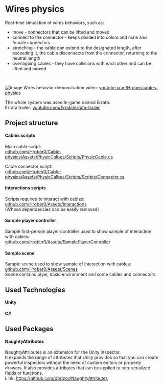 # Wires physics
Real-time simulation of wires behaviors, such as:
- move - connectors  that can be lifted and moved
- connect to the connector - keeps divided into colors and male and female connectors 
- stretching - the cable can extend to the designated length, after exceeding it, the cable disconnects from the connector, returning to the neutral length
- overlapping cables - they have collisions with each other and can be lifted and moved

<br>

![image](https://github.com/user-attachments/assets/184e9ca2-6c72-4899-82c8-bdc9801bc98a)
Wires behavior demonstration video: [youtube.com/Hrober/cables-physics](https://youtu.be/uCyIoAziExc)
<br>

The whole system was used in-game named Errata.<br>
Errata trailer: [youtube.com/Errata/errata-trailer](https://www.youtube.com/watch?v=JyS9zIQbpxQ)

## Project structure

#### Cables scripts

Main cable script:<br>
[github.com/Hrober0/Cable-physics/Assets/PhysicCalbes/Scripts/PhysicCable.cs](https://github.com/Hrober0/Cable-physics/blob/main/Assets/PhysicCalbes/Scripts/PhysicCable.cs)

Cable connector script:<br>
[github.com/Hrober0/Cable-physics/Assets/PhysicCalbes/Scripts/Scripts/Connector.cs](https://github.com/Hrober0/Cable-physics/blob/main/Assets/PhysicCalbes/Scripts/Connector.cs)

#### Interactions scripts
Scripts required to interact with cables:<br>
[github.com/Hrober0/Assets/Interactions](https://github.com/Hrober0/Cable-physics/tree/main/Assets/Interactions)<br>
(Whose dependencies can be easily removed)

#### Sample player controller
Sample first-person player controller used to show sample of interaction with cables:<br>
[github.com/Hrober0/Assets/SamplePlayerController](https://github.com/Hrober0/Cable-physics/tree/main/Assets/SamplePlayerController)

#### Sample scene
Sample scene used to show sample of interaction with cables:<br>
[github.com/Hrober0/Assets/Scenes](https://github.com/Hrober0/Cable-physics/tree/main/Assets/Scenes)<br>
Scene contains plyer, basic environment and some cables and connectors. 

## Used Technologies

#### Unity
#### C#


## Used Packages

#### NaughtyAttributes
NaughtyAttributes is an extension for the Unity Inspector.<br>
It expands the range of attributes that Unity provides so that you can create powerful inspectors without the need of custom editors or property drawers. It also provides attributes that can be applied to non-serialized fields or functions.<br>
Link: https://github.com/dbrizov/NaughtyAttributes
